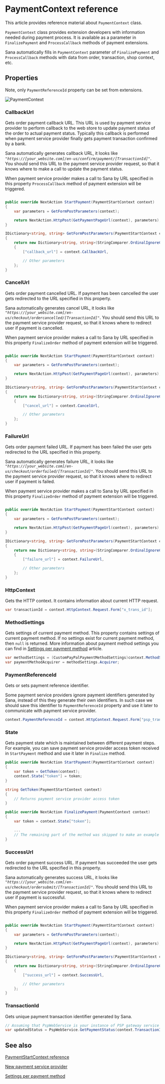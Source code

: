 ﻿# PaymentContext reference

This article provides reference material about `PaymentContext` class.

`PaymentContext` class provides extension developers with information needed during payment
process. It is available as a parameter in `FinalizePayment` and `ProcessCallback` methods
of payment extensions.

Sana automatically fills in `PaymentContext` parameter of `FinalizePayment` and
`ProcessCallback` methods with data from order, transaction, shop context, etc.

## Properties

Note, only `PaymentReferenceId` property can be set from extensions.

![PaymentContext](img/payment-context/class.png)

### CallbackUrl

Gets order payment callback URL. This URL is used by payment service provider to perform
callback to the web store to update payment status of the order to actual payment status.
Typically this callback is performed when payment service provider finally gets payment
transaction confirmed by a bank.

Sana automatically generates callback URL, it looks like
_`"https://[your_website.com]/en-us/confirm/payment/[TransactionId]"`_. You should send this
URL to the payment service provider request, so that it knows where to make a call to update the
payment status.

When payment service provider makes a call to Sana by URL specified in this property
`ProcessCallback` method of payment extension will be triggered.

```cs

public override NextAction StartPayment(PaymentStartContext context)
{
    var parameters = GetFormPostParameters(context);

    return NextAction.HttpPost(GetPaymentPageUrl(context), parameters);
}

IDictionary<string, string> GetFormPostParameters(PaymentStartContext context)
{
    return new Dictionary<string, string>(StringComparer.OrdinalIgnoreCase)
    {
        ["callback_url"] = context.CallbackUrl,

        // Other parameters
    };
}
```

### CancelUrl

Gets order payment cancelled URL. If payment has been cancelled the user gets redirected
to the URL specified in this property.

Sana automatically generates cancel URL, it looks like
_`"https://[your_website.com]/en-us/checkout/ordercancelled/[TransactionId]"`_. You should send this
URL to the payment service provider request, so that it knows where to redirect user if payment
is cancelled.

When payment service provider makes a call to Sana by URL specified in this property
`FinalizeOrder` method of payment extension will be triggered.

```cs

public override NextAction StartPayment(PaymentStartContext context)
{
    var parameters = GetFormPostParameters(context);

    return NextAction.HttpPost(GetPaymentPageUrl(context), parameters);
}

IDictionary<string, string> GetFormPostParameters(PaymentStartContext context)
{
    return new Dictionary<string, string>(StringComparer.OrdinalIgnoreCase)
    {
        ["cancel_url"] = context.CancelUrl,

        // Other parameters
    };
}
```

### FailureUrl

Gets order payment failed URL. If payment has been failed the user gets redirected to the
URL specified in this property.

Sana automatically generates failure URL, it looks like
_`"https://[your_website.com]/en-us/checkout/orderfailed/[TransactionId]"`_. You should send this
URL to the payment service provider request, so that it knows where to redirect user if payment
is failed.

When payment service provider makes a call to Sana by URL specified in this property
`FinalizeOrder` method of payment extension will be triggered.

```cs

public override NextAction StartPayment(PaymentStartContext context)
{
    var parameters = GetFormPostParameters(context);

    return NextAction.HttpPost(GetPaymentPageUrl(context), parameters);
}

IDictionary<string, string> GetFormPostParameters(PaymentStartContext context)
{
    return new Dictionary<string, string>(StringComparer.OrdinalIgnoreCase)
    {
        ["failure_url"] = context.FailureUrl,

        // Other parameters
    };
}
```

### HttpContext

Gets the HTTP context. It contains information about current HTTP request.

```cs
var transactionId = context.HttpContext.Request.Form["x_trans_id"];
```

### MethodSettings

Gets settings of current payment method. This property contains settings of current
payment method. If no settings exist for current payment method, then `null` is returned.
More information about payment method settings you can find in
[Settings per payment method](../how-to/payment-method-settings.md) article.

```cs
var methodSettings = (CustomPayPalPaymentMethodSettings)context.MethodSettings;
var paymentMethodAcquirer = methodSettings.Acquirer;
```

### PaymentReferenceId

Gets or sets payment reference identifier.

Some payment service providers ignore payment identifiers generated by Sana, instead of this they
generate their own identifiers. In such case we should save this identifier to `PaymentReferenceId`
property and use it later to communicate with payment service provider.

```cs
context.PaymentReferenceId = context.HttpContext.Request.Form["psp_transaction_id"];
```

### State

Gets payment state which is maintained between different payment steps. For example, you
can save payment service provider access token received in `StartPayment` method and use it
later in `Finalize` method.

```cs
public override NextAction StartPayment(PaymentStartContext context)
{
    var token = GetToken(context);
    context.State["token"] = token;
}

string GetToken(PaymentStartContext context)
{
    // Returns payment service provider access token
}

public override NextAction FinalizePayment(PaymentContext context)
{
    var token = context.State["token"];

    ...
    // The remaining part of the method was skipped to make an example simpler
}
```

### SuccessUrl

Gets order payment success URL. If payment has succeeded the user gets redirected to the
URL specified in this property.

Sana automatically generates success URL, it looks like
_`"https://[your_website.com]/en-us/checkout/ordersubmit/[TransactionId]"`_. You should send this
URL to the payment service provider request, so that it knows where to redirect user if payment
is successful.

When payment service provider makes a call to Sana by URL specified in this property
`FinalizeOrder` method of payment extension will be triggered.

```cs

public override NextAction StartPayment(PaymentStartContext context)
{
    var parameters = GetFormPostParameters(context);

    return NextAction.HttpPost(GetPaymentPageUrl(context), parameters);
}

IDictionary<string, string> GetFormPostParameters(PaymentStartContext context)
{
    return new Dictionary<string, string>(StringComparer.OrdinalIgnoreCase)
    {
        ["success_url"] = context.SuccessUrl,

        // Other parameters
    };
}
```

### TransactionId

Gets unique payment transaction identifier generated by Sana.

```cs
// Assuming that PspWebService is your instance of PSP gateway service
var updatedStatus = PspWebService.GetPaymentStatus(context.TransactionId);
```

## See also

[PaymentStartContext reference](payment-start-context.md)

[New payment service provider](../how-to/create-payment-extension.md)

[Settings per payment method](../how-to/payment-method-settings.md)